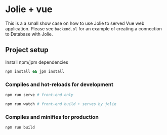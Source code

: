 # Jolie + vue

This is a a small show case on how to use Jolie to served Vue web application. Please see `backend.ol` for an example of creating a connection to Database with Jolie.

## Project setup

Install npm/jpm dependencies

``` bash
npm install && jpm install
```

### Compiles and hot-reloads for development
``` bash
npm run serve # front-end only
```

``` bash
npm run watch # front-end build + serves by jolie
```

### Compiles and minifies for production
```
npm run build
```
